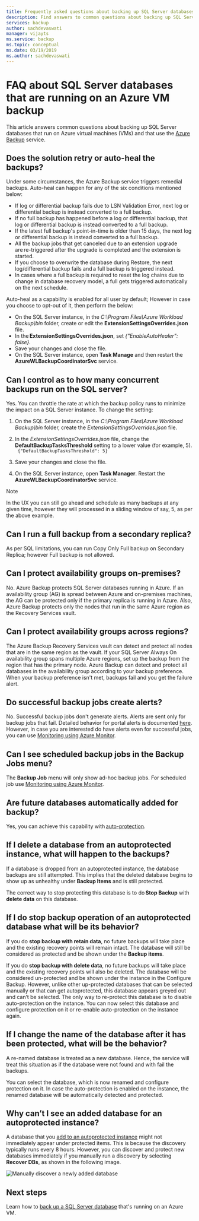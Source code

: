 ```yaml
---
title: Frequently asked questions about backing up SQL Server databases on Azure VMs with Azure Backup
description: Find answers to common questions about backing up SQL Server databases on Azure VMs with Azure Backup.
services: backup
author: sachdevaswati
manager: vijayts
ms.service: backup
ms.topic: conceptual
ms.date: 03/19/2019
ms.author: sachdevaswati
---
```

# FAQ about SQL Server databases that are running on an Azure VM backup

This article answers common questions about backing up SQL Server databases that run on Azure virtual machines (VMs) and that use the [Azure Backup](backup-overview.md) service.

## Does the solution retry or auto-heal the backups?

Under some circumstances, the Azure Backup service triggers remedial backups. Auto-heal can happen for any of the six conditions mentioned below:

  - If log or differential backup fails due to LSN Validation Error, next log or differential backup is instead converted to a full backup.
  - If no full backup has happened before a log or differential backup, that log or differential backup is instead converted to a full backup.
  - If the latest full backup's point-in-time is older than 15 days, the next log or differential backup is instead converted to a full backup.
  - All the backup jobs that get canceled due to an extension upgrade are re-triggered after the upgrade is completed and the extension is started.
  - If you choose to overwrite the database during Restore, the next log/differential backup fails and a full backup is triggered instead.
  - In cases where a full backup is required to reset the log chains due to change in database recovery model, a full gets triggered automatically on the next schedule.

Auto-heal as a capability is enabled for all user by default; However in case you choose to opt-out of it, then perform the below:

  * On the SQL Server instance, in the *C:\Program Files\Azure Workload Backup\bin* folder, create or edit the **ExtensionSettingsOverrides.json** file.
  * In the **ExtensionSettingsOverrides.json**, set *{"EnableAutoHealer": false}*.
  * Save your changes and close the file.
  * On the SQL Server instance, open **Task Manage** and then restart the **AzureWLBackupCoordinatorSvc** service.
   

## Can I control as to how many concurrent backups run on the SQL server?

Yes. You can throttle the rate at which the backup policy runs to minimize the impact on a SQL Server instance. To change the setting:
1. On the SQL Server instance, in the *C:\Program Files\Azure Workload Backup\bin* folder, create the *ExtensionSettingsOverrides.json* file.
2. In the *ExtensionSettingsOverrides.json* file, change the **DefaultBackupTasksThreshold** setting to a lower value (for example, 5). <br>
  ` {"DefaultBackupTasksThreshold": 5}`

3. Save your changes and close the file.
4. On the SQL Server instance, open **Task Manager**. Restart the **AzureWLBackupCoordinatorSvc** service.

> [!NOTE]
> In the UX you can still go ahead and schedule as many backups at any given time, however they will processed in a sliding window of say, 5, as per the above example.

## Can I run a full backup from a secondary replica?
As per SQL limitations, you can run Copy Only Full backup on Secondary Replica; however Full backup is not allowed.

## Can I protect availability groups on-premises?
No. Azure Backup protects SQL Server databases running in Azure. If an availability group (AG) is spread between Azure and on-premises machines, the AG can be protected only if the primary replica is running in Azure. Also, Azure Backup protects only the nodes that run in the same Azure region as the Recovery Services vault.

## Can I protect availability groups across regions?
The Azure Backup Recovery Services vault can detect and protect all nodes that are in the same region as the vault. If your SQL Server Always On availability group spans multiple Azure regions, set up the backup from the region that has the primary node. Azure Backup can detect and protect all databases in the availability group according to your backup preference. When your backup preference isn't met, backups fail and you get the failure alert.

## Do successful backup jobs create alerts?
No. Successful backup jobs don't generate alerts. Alerts are sent only for backup jobs that fail. Detailed behavior for portal alerts is documented [here](backup-azure-monitoring-built-in-monitor.md). However, in case you are interested do have alerts even for successful jobs, you can use [Monitoring using Azure Monitor](backup-azure-monitoring-use-azuremonitor.md).

## Can I see scheduled backup jobs in the Backup Jobs menu?
The **Backup Job** menu will only show ad-hoc backup jobs. For scheduled job use [Monitoring using Azure Monitor](backup-azure-monitoring-use-azuremonitor.md).

## Are future databases automatically added for backup?
Yes, you can achieve this capability with [auto-protection](backup-sql-server-database-azure-vms.md#enable-auto-protection).  

## If I delete a database from an autoprotected instance, what will happen to the backups?
If a database is dropped from an autoprotected instance, the database backups are still attempted. This implies that the deleted database begins to show up as unhealthy under **Backup Items** and is still protected.

The correct way to stop protecting this database is to do **Stop Backup** with **delete data** on this database.  

## If I do stop backup operation of an autoprotected database what will be its behavior?
If you do **stop backup with retain data**, no future backups will take place and the existing recovery points will remain intact. The database will still be considered as protected and be shown under the **Backup items**.

If you do **stop backup with delete data**, no future backups will take place and the existing recovery points will also be deleted. The database will be considered un-protected and be shown under the instance in the Configure Backup. However, unlike other up-protected databases that can be selected manually or that can get autoprotected, this database appears greyed out and can’t be selected. The only way to re-protect this database is to disable auto-protection on the instance. You can now select this database and configure protection on it or re-enable auto-protection on the instance again.

## If I change the name of the database after it has been protected, what will be the behavior?
A re-named database is treated as a new database. Hence, the service will treat this situation as if the database were not found and with fail the backups.

You can select the database, which is now renamed and configure protection on it. In case the auto-protection is enabled on the instance, the renamed database will be automatically detected and protected.

##  Why can’t I see an added database for an autoprotected instance?
A database that you [add to an autoprotected instance](backup-sql-server-database-azure-vms.md#enable-auto-protection) might not immediately appear under protected items. This is because the discovery typically runs every 8 hours. However, you can discover and protect new databases immediately if you manually run a discovery by selecting **Recover DBs**, as shown in the following image.

  ![Manually discover a newly added database](./media/backup-azure-sql-database/view-newly-added-database.png)


## Next steps

Learn how to [back up a SQL Server database](backup-azure-sql-database.md) that's running on an Azure VM.

